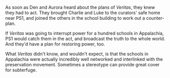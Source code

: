 As soon as Den and Aurora heard about the plans of *Veritas*, they knew they had to act. They brought Charlie and Luke to the curators' safe home near PS1, and joined the others in the school building to work out a counter-plan.  

If *Veritas* was going to interrupt power for a hundred schools in Appalachia, PS1 would catch them in the act, and broadcast the truth to the whole world. And they'd have a plan for restoring power, too.

What *Veritas* didn't know, and wouldn't expect, is that the schools in Appalachia were actually incredibly well networked and interlinked with the preservation movement. Sometimes a stereotype can provide great cover for subterfuge. 
